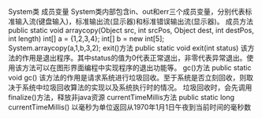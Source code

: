 System类
成员变量
System类内部包含in、out和err三个成员变量，分别代表标准输入流(键盘输入)，标准输出流(显示器)和标准错误输出流(显示器)。
成员方法
public static void arraycopy(Object src, int srcPos, Object dest, int destPos, int length)
int[] a = {1,2,3,4};
int[] b = new int[5];
System.arraycopy(a,1,b,3,2);
exit()方法
public static void exit(int status)
该方法的作用是退出程序。其中status的值为0代表正常退出，非零代表异常退出。使用该方法可以在图形界面编程中实现程序的退出功能等。
gc()方法
public static void gc()
该方法的作用是请求系统进行垃圾回收。至于系统是否立刻回收，则取决于系统中垃圾回收算法的实现以及系统执行时的情况。
垃圾回收时，会先调用finalize()方法，释放非java资源
currentTimeMillis方法
public static long currentTimeMillis()
以毫秒为单位返回从1970年1月1日午夜到当前时间的毫秒数
